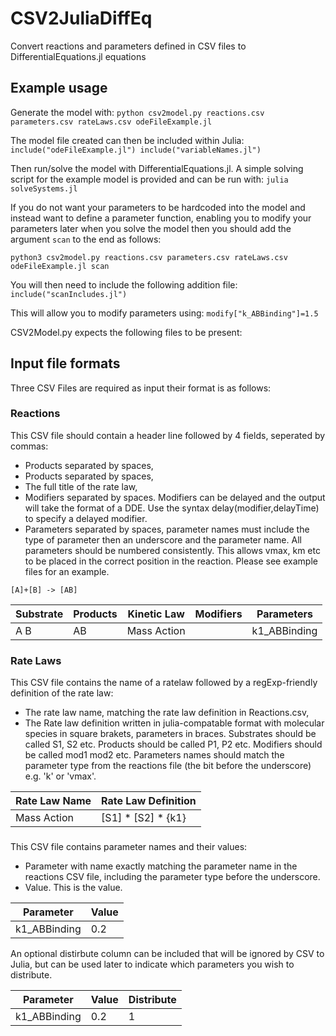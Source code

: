 # CSV2JuliaDiffEq
Convert reactions and parameters defined in CSV files to DifferentialEquations.jl equations

## Example usage

Generate the model with:
`python csv2model.py reactions.csv parameters.csv rateLaws.csv odeFileExample.jl`

The model file created can then be included within Julia:
`include("odeFileExample.jl")
include("variableNames.jl")`

Then run/solve the model with DifferentialEquations.jl. A simple solving script for the example model is provided and can be run with:
`julia solveSystems.jl`

If you do not want your parameters to be hardcoded into the model and instead want to define a parameter function, enabling you to modify your parameters later when you solve the model then you should add the argument `scan` to the end as follows:

`python3 csv2model.py reactions.csv parameters.csv rateLaws.csv odeFileExample.jl scan`

You will then need to include the following addition file:
`include("scanIncludes.jl")`

This will allow you to modify parameters using:
`modify["k_ABBinding"]=1.5`

CSV2Model.py expects the following files to be present:

## Input file formats

Three CSV Files are required as input their format is as follows:

### Reactions

This CSV file should contain a header line followed by 4 fields, seperated by commas:
* Products separated by spaces,
* Products separated by spaces,
* The full title of the rate law,
* Modifiers separated by spaces. Modifiers can be delayed and the output will take the format of a DDE. Use the syntax delay(modifier,delayTime) to specify a delayed modifier.
* Parameters separated by spaces, parameter names must include the type of parameter then an underscore and the parameter name. All parameters should be numbered consistently. This allows vmax, km etc to be placed in the correct position in the reaction. Please see example files for an example.

`[A]+[B] -> [AB]`

Substrate | Products | Kinetic Law | Modifiers | Parameters
-|-|-|-|-
A B|AB|Mass Action||k1_ABBinding

### Rate Laws

This CSV file contains the name of a ratelaw followed by a regExp-friendly definition of the rate law:
* The rate law name, matching the rate law definition in Reactions.csv,
* The Rate law definition written in julia-compatable format with molecular species in square brakets, parameters in braces. Substrates should be called S1, S2 etc. Products should be called P1, P2 etc. Modifiers should be called mod1 mod2 etc. Parameters names should match the parameter type from the reactions file (the bit before the underscore) e.g. 'k' or 'vmax'.

Rate Law Name | Rate Law Definition
-|-
Mass Action | [S1] * [S2] * {k1}

###

This CSV file contains parameter names and their values:
* Parameter with name exactly matching the parameter name in the reactions CSV file, including the parameter type before the underscore.
* Value. This is the value.

Parameter|Value
-|-
k1_ABBinding|0.2

An optional distirbute column can be included that will be ignored by CSV to Julia, but can be used later to indicate which parameters you wish to distribute.

Parameter|Value|Distribute
-|-|-
k1_ABBinding|0.2|1


